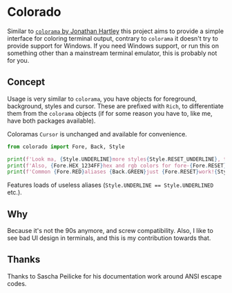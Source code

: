 # Colorado

Similar to [`colorama` by Jonathan Hartley](https://github.com/tartley/colorama/) this project aims to provide a simple interface for coloring terminal output, contrary to `colorama` it doesn't try to provide support for Windows.
If you need Windows support, or run this on something other than a mainstream terminal emulator, this is probably not for you.

## Concept

Usage is very similar to `colorama`, you have objects for foreground, background, styles and cursor.
These are prefixed with `Rich`, to differentiate them from the `colorama` objects (if for some reason you have to, like me, have both packages available).

Coloramas `Cursor` is unchanged and available for convenience.

```python
from colorado import Fore, Back, Style

print(f'Look ma, {Style.UNDERLINE}more styles{Style.RESET_UNDERLINE}, than we ever {Style.STRIKE_OUT}wanted{Style.RESET_STRIKE_OUT} {Style.BLINK}needed{Style.RESET_BLINK}!')
print(f'Also, {Fore.HEX_1234FF}hex and rgb colors for fore-{Fore.RESET} and {Back.RGB_255_20_255}background{Back.RESET}')
print(f'Common {Fore.RED}aliases {Back.GREEN}just {Fore.RESET}work!{Style.RESET_ALL}')
```

Features loads of useless aliases (`Style.UNDERLINE == Style.UNDERLINED` etc.).

## Why

Because it's not the 90s anymore, and screw compatibility.
Also, I like to see bad UI design in terminals, and this is my contribution towards that.

## Thanks

Thanks to Sascha Peilicke for his documentation work around ANSI escape codes.

